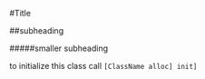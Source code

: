 #Title

##subheading

#####smaller subheading

to initialize this class call ```[ClassName alloc] init]```